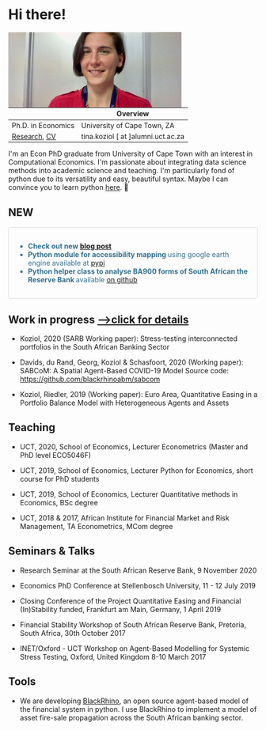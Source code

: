   

# Hi there!
 <!-- <img style="float: right;" width="300" alt="" src="pics/bandtk.png"/> -->
  <img style="float: left;" width="350" alt="" src="pics/bandtk.png"/>
 
 |   |  Overview |   
| --- | ----------- |     
| Ph.D. in Economics  |   University of Cape Town, ZA |  
| [Research](research.md), [CV](cv.md) | tina.koziol [ at ]alumni.uct.ac.za  |   

I'm an Econ PhD graduate from University of Cape Town with an interest in Computational Economics. 
I'm passionate about integrating data science methods into academic science and teaching.                                                                                                         I'm particularly fond of python due to its versatility and easy, beautiful syntax. 
Maybe I can convince you to learn python [here](python.md). 🤗 

 
 

## NEW
<!--  
 <div class="fyi">
 
  ddd
 
</div> -->


<div style="padding: 15px; border: 1px solid transparent; border-color: transparent; margin-bottom: 20px; border-radius: 4px; color: #31708f; background-color: ; border-color:#D8DED8;">
	<div class="linelist">
    <ul>
        <li> <b>  Check out new <a href="2020.md"> blog post</a> </b> </li>
        <li><b>Python module for accessibility mapping </b>  using google earth engine available at   <a href="https://pypi.org/project/geogems/">pypi</a></li>
        <li> <b>Python helper class to analyse BA900 forms of South African the Reserve Bank
 </b>  available   <a href="https://github.com/t1nak/ba900/">on github</a> </li>
    </ul>
</div>
</div>


## Work in progress [-->click for details](research.md)

- Koziol, 2020 (SARB Working paper):  Stress-testing interconnected portfolios in the South African Banking Sector

-  Davids, du Rand, Georg, Koziol & Schasfoort, 2020 (Working paper): SABCoM: A Spatial Agent-Based COVID-19 Model  Source code: https://github.com/blackrhinoabm/sabcom

- Koziol, Riedler, 2019 (Working paper): Euro Area, Quantitative Easing in a Portfolio Balance Model with Heterogeneous Agents and Assets



## Teaching 

- UCT, 2020, School of Economics,  Lecturer Econometrics (Master and PhD level ECO5046F) 

- UCT,  2019, School of Economics,  Lecturer Python for Economics, short course for PhD students

- UCT,  2019, School of Economics,  Lecturer Quantitative methods in Economics, BSc degree

- UCT,  2018 & 2017, African Institute for Financial Market and Risk Management, TA Econometrics, MCom degree 


## Seminars & Talks

- Research Seminar at the South African Reserve Bank, 9 November 2020

- Economics PhD Conference at Stellenbosch University, 11 - 12 July 2019

- Closing Conference of the Project Quantitative Easing and Financial (In)Stability funded, Frankfurt am Main, Germany, 1 April  2019

- Financial Stability Workshop of South African Reserve Bank, Pretoria, South Africa, 30th October 2017 

- INET/Oxford - UCT Workshop on Agent-Based Modelling for Systemic Stress Testing, Oxford, United Kingdom 8-10 March 2017


## Tools

- We are developing [BlackRhino](https://github.com/blackrhinoabm/BlackRhino), an open source agent-based model of the financial system in python. I use BlackRhino to implement a model of asset fire-sale propagation across the South African banking sector.    

 